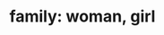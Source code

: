 ---
layout: people&body
title: "family: woman, girl"
emoji: family_woman_girl
permalink: 👩‍👧.html
image: assets/img/3moji/family_woman_girl.png
---